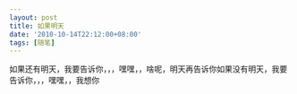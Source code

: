 ```yaml
---
layout: post
title: 如果明天
date: '2010-10-14T22:12:00+08:00'
tags: [随笔]
---
```


如果还有明天，我要告诉你，，，嘿嘿，，啥呢，明天再告诉你如果没有明天，我要告诉你，，，嘿嘿，，我想你
